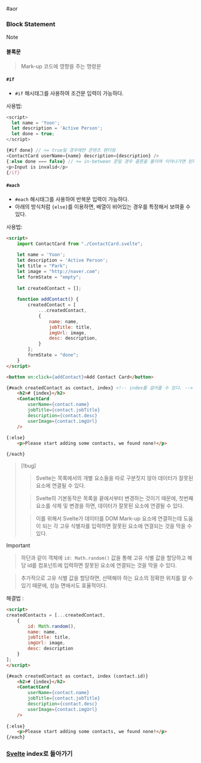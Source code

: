 #aor
### Block Statement
>[!note]
>#### 블록문
>
>>Mark-up 코드에 영향을 주는 명령문

#### `#if`

- `#if` 해시태그를 사용하여 조건문 입력이 가능하다.

사용법:
```javascript
<script>
  let name = 'Yoon';
  let description = 'Active Person';
  let done = true;
</script>

{#if done} // <= true일 경우에만 콘텐츠 렌더링
<ContactCard userName={name} description={description} />
{:else done === false} // <= in-between 문일 경우 콜론을 붙이며 이어나가면 된다.
<p>Input is invalid</p>
{/if}
```

#### `#each`

- `#each` 해시태그를 사용하여 반복문 입력이 가능하다.
- 아래의 방식처럼 `{else}`를 이용하면, 배열이 비어있는 경우를 특정해서 보여줄 수 있다.

사용법: 
```html
<script>
    import ContactCard from "./ContactCard.svelte";
  
    let name = 'Yoon';
    let description = 'Active Person';
    let title = "Park";
    let image = "http://naver.com";
    let formState = "empty";
  
    let createdContact = [];
  
    function addContact() {
        createdContact = [
            ...createdContact,
            {
                name: name,
                jobTitle: title,
                imgUrl: image,
                desc: description,
            }
        ];
        formState = "done";
    }
</script>

<button on:click={addContact}>Add Contact Card</button>

{#each createdContact as contact, index} <!-- index를 걸어줄 수 있다. -->
    <h2># {index}</h2>
    <ContactCard
        userName={contact.name}
        jobTitle={contact.jobTitle}
        description={contact.desc}
        userImage={contact.imgUrl}
    />
  
{:else}
    <p>Please start adding some contacts, we found none!</p>

{/each}
```

>[!bug]
>>Svelte는 목록에서의 개별 요소들을 따로 구분짓지 않아
>데이터가 잘못된 요소에 연결될 수 있다.
>
>>Svelte의 기본동작은 목록을 끝에서부터 변경하는 것이기 때문에, 첫번째 요소를 삭제 및 변경을 하면, 데이터가 잘못된 요소에 연결될 수 있다.
>
>>이를 위해서 Svelte가 데이터를 DOM Mark-up 요소에 연결하는데 도움이 되는 각 고유 식별자를 입력하면 잘못된 요소에 연결되는 것을 막을 수 있다.

>[!important]
>>하단과 같이 객체에 `id: Math.random()` 값을 통해 고유 식별 값을 할당하고 해당 id를 컴포넌트에 입력하면 잘못된 요소에 연결되는 것을 막을 수 있다.
>
>>추가적으로 고유 식별 값을 할당하면, 선택해야 하는 요소의 정확한 위치를 알 수 있기 때문에, 성능 면에서도 효율적이다.

해결법 : 
```html
<script>
createdContacts = [...createdContact, 
	{
		id: Math.random(),
		name: name,
		jobTitle: title,
		imgUrl: image,
		desc: description
	}
];
</script>

{#each createdContact as contact, index (contact.id)}
    <h2># {index}</h2>
    <ContactCard
        userName={contact.name}
        jobTitle={contact.jobTitle}
        description={contact.desc}
        userImage={contact.imgUrl}
    />
  
{:else}
    <p>Please start adding some contacts, we found none!</p>
{/each}
```

### [Svelte](../../../Dev-Index/Svelte.md) index로 돌아가기